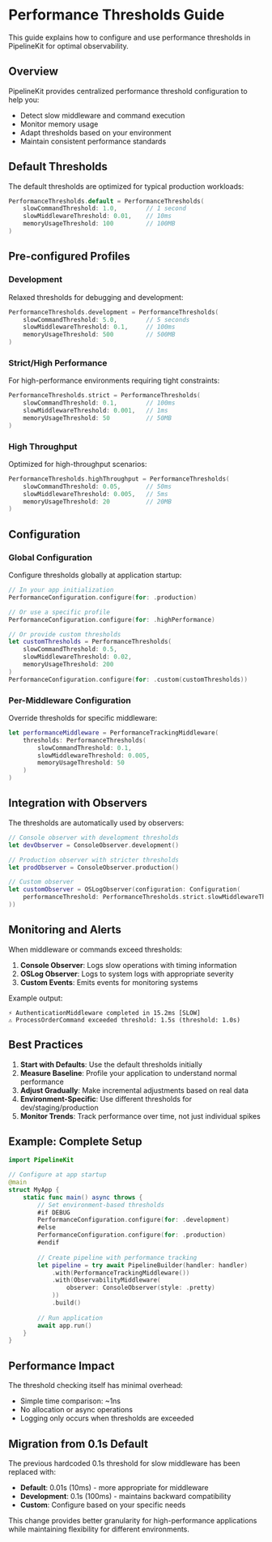 # Performance Thresholds Guide

This guide explains how to configure and use performance thresholds in PipelineKit for optimal observability.

## Overview

PipelineKit provides centralized performance threshold configuration to help you:
- Detect slow middleware and command execution
- Monitor memory usage
- Adapt thresholds based on your environment
- Maintain consistent performance standards

## Default Thresholds

The default thresholds are optimized for typical production workloads:

```swift
PerformanceThresholds.default = PerformanceThresholds(
    slowCommandThreshold: 1.0,        // 1 second
    slowMiddlewareThreshold: 0.01,    // 10ms
    memoryUsageThreshold: 100         // 100MB
)
```

## Pre-configured Profiles

### Development
Relaxed thresholds for debugging and development:
```swift
PerformanceThresholds.development = PerformanceThresholds(
    slowCommandThreshold: 5.0,        // 5 seconds
    slowMiddlewareThreshold: 0.1,     // 100ms
    memoryUsageThreshold: 500         // 500MB
)
```

### Strict/High Performance
For high-performance environments requiring tight constraints:
```swift
PerformanceThresholds.strict = PerformanceThresholds(
    slowCommandThreshold: 0.1,        // 100ms
    slowMiddlewareThreshold: 0.001,   // 1ms
    memoryUsageThreshold: 50          // 50MB
)
```

### High Throughput
Optimized for high-throughput scenarios:
```swift
PerformanceThresholds.highThroughput = PerformanceThresholds(
    slowCommandThreshold: 0.05,       // 50ms
    slowMiddlewareThreshold: 0.005,   // 5ms
    memoryUsageThreshold: 20          // 20MB
)
```

## Configuration

### Global Configuration

Configure thresholds globally at application startup:

```swift
// In your app initialization
PerformanceConfiguration.configure(for: .production)

// Or use a specific profile
PerformanceConfiguration.configure(for: .highPerformance)

// Or provide custom thresholds
let customThresholds = PerformanceThresholds(
    slowCommandThreshold: 0.5,
    slowMiddlewareThreshold: 0.02,
    memoryUsageThreshold: 200
)
PerformanceConfiguration.configure(for: .custom(customThresholds))
```

### Per-Middleware Configuration

Override thresholds for specific middleware:

```swift
let performanceMiddleware = PerformanceTrackingMiddleware(
    thresholds: PerformanceThresholds(
        slowCommandThreshold: 0.1,
        slowMiddlewareThreshold: 0.005,
        memoryUsageThreshold: 50
    )
)
```

## Integration with Observers

The thresholds are automatically used by observers:

```swift
// Console observer with development thresholds
let devObserver = ConsoleObserver.development()

// Production observer with stricter thresholds
let prodObserver = ConsoleObserver.production()

// Custom observer
let customObserver = OSLogObserver(configuration: Configuration(
    performanceThreshold: PerformanceThresholds.strict.slowMiddlewareThreshold
))
```

## Monitoring and Alerts

When middleware or commands exceed thresholds:

1. **Console Observer**: Logs slow operations with timing information
2. **OSLog Observer**: Logs to system logs with appropriate severity
3. **Custom Events**: Emits events for monitoring systems

Example output:
```
⚡ AuthenticationMiddleware completed in 15.2ms [SLOW]
⚠️ ProcessOrderCommand exceeded threshold: 1.5s (threshold: 1.0s)
```

## Best Practices

1. **Start with Defaults**: Use the default thresholds initially
2. **Measure Baseline**: Profile your application to understand normal performance
3. **Adjust Gradually**: Make incremental adjustments based on real data
4. **Environment-Specific**: Use different thresholds for dev/staging/production
5. **Monitor Trends**: Track performance over time, not just individual spikes

## Example: Complete Setup

```swift
import PipelineKit

// Configure at app startup
@main
struct MyApp {
    static func main() async throws {
        // Set environment-based thresholds
        #if DEBUG
        PerformanceConfiguration.configure(for: .development)
        #else
        PerformanceConfiguration.configure(for: .production)
        #endif
        
        // Create pipeline with performance tracking
        let pipeline = try await PipelineBuilder(handler: handler)
            .with(PerformanceTrackingMiddleware())
            .with(ObservabilityMiddleware(
                observer: ConsoleObserver(style: .pretty)
            ))
            .build()
        
        // Run application
        await app.run()
    }
}
```

## Performance Impact

The threshold checking itself has minimal overhead:
- Simple time comparison: ~1ns
- No allocation or async operations
- Logging only occurs when thresholds are exceeded

## Migration from 0.1s Default

The previous hardcoded 0.1s threshold for slow middleware has been replaced with:
- **Default**: 0.01s (10ms) - more appropriate for middleware
- **Development**: 0.1s (100ms) - maintains backward compatibility
- **Custom**: Configure based on your specific needs

This change provides better granularity for high-performance applications while maintaining flexibility for different environments.